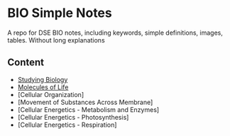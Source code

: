 # BIO Simple Notes
 A repo for DSE BIO notes, including keywords, simple definitions, images, tables. Without long explanations

## Content
- [Studying Biology](https://github.com/LioQing/BIO-Simple-Notes/blob/master/Studying%20Biology.md)
- [Molecules of Life](https://github.com/LioQing/BIO-Simple-Notes/blob/master/Molecules%20of%20Life.md)
- [Cellular Organization]
- [Movement of Substances Across Membrane]
- [Cellular Energetics - Metabolism and Enzymes]
- [Cellular Energetics - Photosynthesis]
- [Cellular Energetics - Respiration]
